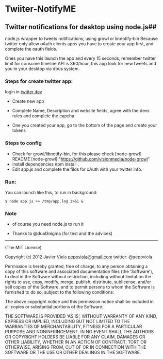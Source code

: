 # Twiiter-NotifyME #

## Twitter notifications for desktop using node.js##

 node.js wrapper to tweets notifications, using growl or linnotify-bin 
 Because twitter only allow oAuth clients apps you have to create your app
 first, and complete the oauth fields.

 Ones you have this launch the app and every 15 seconds, remember twitter limit
 for consume timeline API is 360/hour, this app look for new tweets and you in
 your desktop via dbus system.

### Steps for create twitter app: ###

  [twitter dev]:"https://dev.twitter.com/apps"
  login in [twitter dev]
 
  * Create new app
 
  * Complete Name, Description and website fields, agree with the devs rules and complete the capcha
  
  * One you created your app, go to the bottom of the page and create your tokens

### Steps to config ###
  * Check for growl/libnotify-bin, for this please check [node-growl] README
  [node-growl]:"https://github.com/visionmedia/node-growl"
  * Install dependencies
	npm install .
  * Edit app.js and complete the filds for oAuth with your twitter info.


### Run: ###
 
 You can launch like this, to run in background:
 
 	$ node app.js >> /tmp/app.log 2>&1 &
 

### Note ###
 * of course you need node.js to run it 

 * Thanks to @dual3nigma (for test and the advices)

---


(The MIT License)

Copyright (c) 2012 Javier Viola <pepoviola@gmail.com> twitter: @pepoviola

Permission is hereby granted, free of charge, to any person obtaining a copy of this software and associated documentation files (the 'Software'), to deal in the Software without restriction, including without limitation the rights to use, copy, modify, merge, publish, distribute, sublicense, and/or sell copies of the Software, and to permit persons to whom the Software is furnished to do so, subject to the following conditions:

The above copyright notice and this permission notice shall be included in all copies or substantial portions of the Software.

THE SOFTWARE IS PROVIDED 'AS IS', WITHOUT WARRANTY OF ANY KIND, EXPRESS OR IMPLIED, INCLUDING BUT NOT LIMITED TO THE WARRANTIES OF MERCHANTABILITY, FITNESS FOR A PARTICULAR PURPOSE AND NONINFRINGEMENT. IN NO EVENT SHALL THE AUTHORS OR COPYRIGHT HOLDERS BE LIABLE FOR ANY CLAIM, DAMAGES OR OTHER LIABILITY, WHETHER IN AN ACTION OF CONTRACT, TORT OR OTHERWISE, ARISING FROM, OUT OF OR IN CONNECTION WITH THE SOFTWARE OR THE USE OR OTHER DEALINGS IN THE SOFTWARE.


